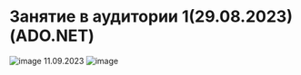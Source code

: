 # Занятие в аудитории 1(29.08.2023)(ADO.NET)
![image](https://github.com/Gollandskiy/DB_Departments/assets/126692933/635798af-c7da-4412-9df8-51fcd966f8b4)
11.09.2023
![image](https://github.com/Gollandskiy/DB_Departments/assets/126692933/797c2cb8-ade6-44c2-b25f-9d3338c11af2)


